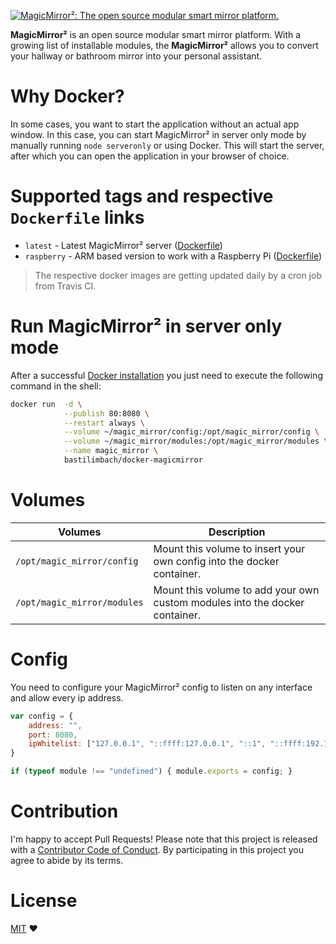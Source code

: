 [![MagicMirror²: The open source modular smart mirror platform. ](https://github.com/MichMich/MagicMirror/raw/master/.github/header.png)](https://github.com/MichMich/MagicMirror)

**MagicMirror²** is an open source modular smart mirror platform. With a growing list of installable modules, the **MagicMirror²** allows you to convert your hallway or bathroom mirror into your personal assistant.

# Why Docker?
In some cases, you want to start the application without an actual app window. In this case, you can start MagicMirror² in server only mode by manually running `node serveronly` or using Docker. This will start the server, after which you can open the application in your browser of choice.

# Supported tags and respective `Dockerfile` links

- `latest` - Latest MagicMirror² server ([Dockerfile](https://github.com/bastilimbach/docker-MagicMirror/blob/master/Dockerfile))
- `raspberry` - ARM based version to work with a Raspberry Pi ([Dockerfile](https://github.com/bastilimbach/docker-MagicMirror/blob/master/raspberry/Dockerfile))

> The respective docker images are getting updated daily by a cron job from Travis CI.

# Run MagicMirror² in server only mode
After a successful [Docker installation](https://docs.docker.com/engine/installation/) you just need to execute the following command in the shell:

```bash
docker run  -d \
			--publish 80:8080 \
			--restart always \
			--volume ~/magic_mirror/config:/opt/magic_mirror/config \
			--volume ~/magic_mirror/modules:/opt/magic_mirror/modules \
			--name magic_mirror \
			bastilimbach/docker-magicmirror
```

# Volumes
| **Volumes** | **Description** |
| --- | --- |
| `/opt/magic_mirror/config` | Mount this volume to insert your own config into the docker container. |
| `/opt/magic_mirror/modules` | Mount this volume to add your own custom modules into the docker container. |

# Config
You need to configure your MagicMirror² config to listen on any interface and allow every ip address.

```javascript
var config = {
    address: "",
    port: 8080,
    ipWhitelist: ["127.0.0.1", "::ffff:127.0.0.1", "::1", "::ffff:192.168.2.1/120", "192.168.2.110", "172.17.0.1"]
}

if (typeof module !== "undefined") { module.exports = config; }

```

# Contribution
I'm happy to accept Pull Requests! Please note that this project is released with a [Contributor Code of Conduct](https://github.com/bastilimbach/docker-MagicMirror/blob/master/CODE_OF_CONDUCT.md). By participating in this project you agree to abide by its terms.

# License
[MIT](https://github.com/bastilimbach/docker-MagicMirror/blob/master/LICENSE) ❤️
